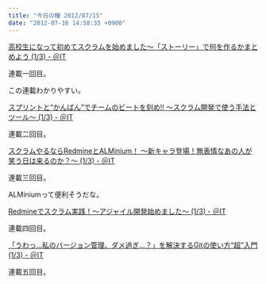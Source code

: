 ```yaml
---
title: "今日の糧 2012/07/15"
date: "2012-07-16 14:58:35 +0900"
---
```


  [高校生になって初めてスクラムを始めました～「ストーリー」で何を作るかまとめよう (1/3) - ＠IT](http://www.atmarkit.co.jp/fjava/rensai4/scrum01/01.html)

連載一回目。

この連載わかりやすい。

  [スプリントと“かんばん”でチームのビートを刻め!! ～スクラム開発で使う手法とツール～ (1/3) - ＠IT](http://www.atmarkit.co.jp/fjava/rensai4/scrum02/01.html)

連載二回目。

  [スクラムやるならRedmineとALMinium！ ～新キャラ登場！無表情なあの人が笑う日は来るのか？～ (1/3) - ＠IT](http://www.atmarkit.co.jp/fjava/rensai4/scrum03/01.html)

連載三回目。

ALMiniumって便利そうだな。

  [Redmineでスクラム実践！～アジャイル開発始めました～ (1/3) - ＠IT](http://www.atmarkit.co.jp/fjava/rensai4/scrum04/01.html)

連載四回目。

  [「うわっ…私のバージョン管理、ダメ過ぎ…？」を解決するGitの使い方“超”入門 (1/3) - ＠IT](http://www.atmarkit.co.jp/fjava/rensai4/scrum05/01.html)

連載五回目。

